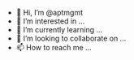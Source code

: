 - 👋 Hi, I’m @aptmgmt
- 👀 I’m interested in ...
- 🌱 I’m currently learning ...
- 💞️ I’m looking to collaborate on ...
- 📫 How to reach me ...

<!---
aptmgmt/aptmgmt is a ✨ special ✨ repository because its `README.md` (this file) appears on your GitHub profile.
You can click the Preview link to take a look at your changes.
--->
